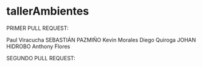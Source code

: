 # tallerAmbientes
PRIMER PULL REQUEST: 

Paul Viracucha
SEBASTIÁN PAZMIÑO
Kevin Morales
Diego Quiroga
JOHAN HIDROBO
Anthony Flores

SEGUNDO PULL REQUEST: